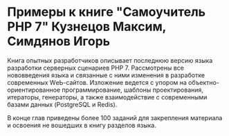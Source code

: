 # Примеры к книге "Самоучитель PHP 7" Кузнецов Максим, Симдянов Игорь

Книга опытных разработчиков описывает последнюю версию языка разработки серверных сценариев РНР 7. 
Рассмотрены все нововведения языка и связанные с ними изменения в разработке современных WеЬ-сайтов. 
Изложение ведется с упором на объектно-ориентированное программирование, шаблоны проектирования, итераторы, 
генераторы, а также взаимодействие с современными базами данных (PostgreSQL и Redis).

В конце глав приведены более 100 заданий для закрепления материала и освоения не вошедших в книгу разделов языка.



